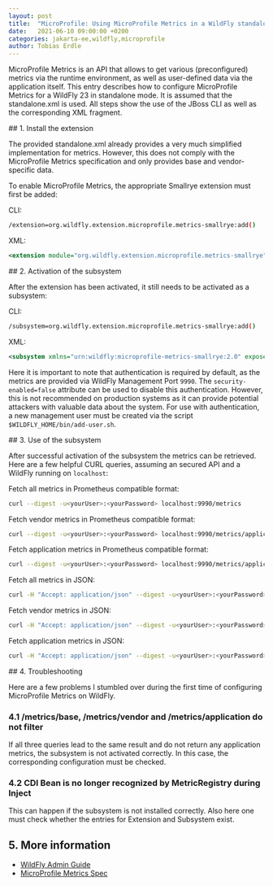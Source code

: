 ```yaml
---
layout: post
title:  "MicroProfile: Using MicroProfile Metrics in a WildFly standalone environment"
date:   2021-06-10 09:00:00 +0200
categories: jakarta-ee,wildfly,microprofile
author: Tobias Erdle
---
```


MicroProfile Metrics is an API that allows to get various (preconfigured) metrics via the runtime environment, as well as user-defined data via the application itself. This entry describes how to configure MicroProfile Metrics for a WildFly 23 in standalone mode. It is assumed that the standalone.xml is used. All steps show the use of the JBoss CLI as well as the corresponding XML fragment.

<section>
## 1. Install the extension

The provided standalone.xml already provides a very much simplified implementation for metrics. However, this does not comply with the MicroProfile Metrics specification and only provides base and vendor-specific data.

To enable MicroProfile Metrics, the appropriate Smallrye extension must first be added:

CLI: 

```bash
/extension=org.wildfly.extension.microprofile.metrics-smallrye:add()
```

XML: 

```xml
<extension module="org.wildfly.extension.microprofile.metrics-smallrye"/>
```
</section>

<section>
## 2. Activation of the subsystem

After the extension has been activated, it still needs to be activated as a subsystem:

CLI:
```bash
/subsystem=org.wildfly.extension.microprofile.metrics-smallrye:add()
```

XML:
```xml
<subsystem xmlns="urn:wildfly:microprofile-metrics-smallrye:2.0" exposed-subsystems="*" prefix="${wildfly.metrics.prefix:wildfly}"/>
```

Here it is important to note that authentication is required by default, as the metrics are provided via WildFly Management Port `9990`. The `security-enabled=false` attribute can be used to disable this authentication. However, this is not recommended on production systems as it can provide potential attackers with valuable data about the system. For use with authentication, a new management user must be created via the script `$WILDFLY_HOME/bin/add-user.sh`.
</section>

<section>
## 3. Use of the subsystem

After successful activation of the subsystem the metrics can be retrieved. Here are a few helpful CURL queries, assuming an secured API and a WildFly running on `localhost`:

Fetch all metrics in Prometheus compatible format:

```bash
curl --digest -u<yourUser>:<yourPassword> localhost:9990/metrics
```

Fetch vendor metrics in Prometheus compatible format:

```bash
curl --digest -u<yourUser>:<yourPassword> localhost:9990/metrics/application
```

Fetch application metrics in Prometheus compatible format:

```bash
curl --digest -u<yourUser>:<yourPassword> localhost:9990/metrics/application
```

Fetch all metrics in JSON:

```bash
curl -H "Accept: application/json" --digest -u<yourUser>:<yourPassword> localhost:9990/metrics
```

Fetch vendor metrics in JSON:

```bash
curl -H "Accept: application/json" --digest -u<yourUser>:<yourPassword> localhost:9990/metrics/application
```

Fetch application metrics in JSON:

```bash
curl -H "Accept: application/json" --digest -u<yourUser>:<yourPassword> localhost:9990/metrics/application
```
</section>

<section>
## 4. Troubleshooting

Here are a few problems I stumbled over during the first time of configuring MicroProfile Metrics on WildFly.

### 4.1 /metrics/base, /metrics/vendor and /metrics/application do not filter
If all three queries lead to the same result and do not return any application metrics, the subsystem is not activated correctly. In this case, the corresponding configuration must be checked.

### 4.2 CDI Bean is no longer recognized by MetricRegistry during Inject
This can happen if the subsystem is not installed correctly. Also here one must check whether the entries for Extension and Subsystem exist.
</section>

<section>

## 5. More information

- [WildFly Admin Guide](https://docs.wildfly.org/23/Admin_Guide.html#MicroProfile_Metrics_SmallRye)
- [MicroProfile Metrics Spec](https://download.eclipse.org/microprofile/microprofile-4.0/microprofile-spec-4.0.html)
</section>